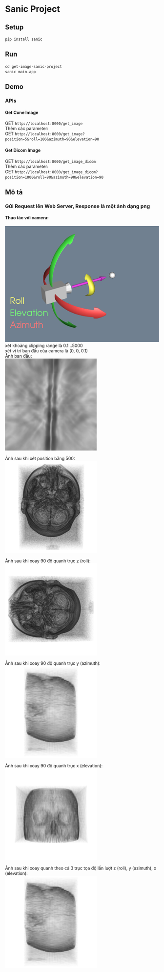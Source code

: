 # Sanic Project

## Setup

`pip install sanic`

## Run

`cd get-image-sanic-project` <br/>
`sanic main.app`

## Demo

### APIs

#### Get Cone Image

GET `http://localhost:8000/get_image` <br/>
Thêm các parameter: <br/>
GET `http://localhost:8000/get_image?position=5&roll=180&azimuth=90&elevation=90`

#### Get Dicom Image

GET `http://localhost:8000/get_image_dicom` <br/>
Thêm các parameter: <br/>
GET `http://localhost:8000/get_image_dicom?position=1000&roll=90&azimuth=90&elevation=90`

## Mô tả

### Gửi Request lên Web Server, Response là một ảnh dạng png

#### Thao tác với camera: <br/>

![picture](./output/camera.png)
xét khoảng clipping range là 0.1...5000 <br/>
xét vị trí ban đầu của camera là (0, 0, 0.1) <br/>
Ảnh ban đầu: <br/>
![picture](./output/original_image.png)

Ảnh sau khi xét position bằng 500: <br/>
![picture](./output/setposition.png)

Ảnh sau khi xoay 90 độ quanh trục z (roll): <br/>
![picture](./output/roll90.png)

Ảnh sau khi xoay 90 độ quanh trục y (azimuth): <br/>
![picture](./output/azimuth90.png)

Ảnh sau khi xoay 90 độ quanh trục x (elevation): <br/>
![picture](./output/ele90.png)

Ảnh sau khi xoay quanh theo cả 3 trục tọa độ lần lượt z (roll), y (azimuth), x (elevation): <br/>
![picture](./output/final_image.png)
